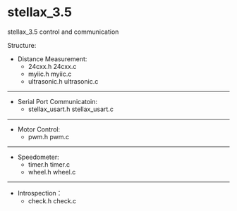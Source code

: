 # stellax_3.5
stellax_3.5 control and communication

Structure:
- Distance Measurement:
	- 24cxx.h					    24cxx.c
	- myiic.h					    myiic.c
	- ultrasonic.h  	    ultrasonic.c
----------------------------------------------------
- Serial Port Communicatoin:
	- stellax_usart.h			stellax_usart.c
----------------------------------------------------
- Motor Control:
	- pwm.h pwm.c
----------------------------------------------------
- Speedometer:
	- timer.h timer.c 
	- wheel.h wheel.c
----------------------------------------------------
- Introspection：
	- check.h check.c
